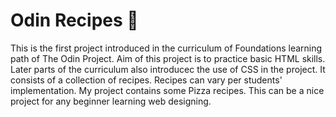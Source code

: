 # Odin Recipes 🍩
This is the first project introduced in the curriculum of Foundations learning
path of The Odin Project. Aim of this project is to practice basic HTML skills.
Later parts of the curriculum also introducec the use of CSS in the project.
It consists of a collection of recipes. Recipes can vary per students'
implementation. My project contains some Pizza recipes. This can be a nice
project for any beginner learning web designing.
